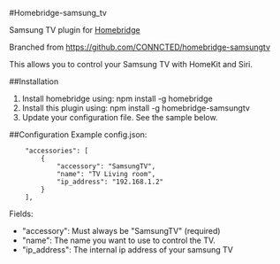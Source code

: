 #Homebridge-samsung_tv

Samsung TV plugin for [Homebridge](https://github.com/nfarina/homebridge)

Branched from https://github.com/CONNCTED/homebridge-samsungtv

This allows you to control your Samsung TV with HomeKit and Siri.

##Installation
1. Install homebridge using: npm install -g homebridge
2. Install this plugin using: npm install -g homebridge-samsungtv
3. Update your configuration file. See the sample below.

##Configuration
Example config.json:

```
    "accessories": [
		{
			"accessory": "SamsungTV",
			"name": "TV Living room",
			"ip_address": "192.168.1.2"
		}
	],
```

Fields: 

* "accessory": Must always be "SamsungTV" (required)
* "name": The name you want to use to control the TV.
* "ip_address": The internal ip address of your samsung TV